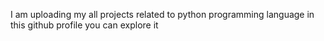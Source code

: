 I am uploading my all projects related to python programming language in this github profile you can explore it
